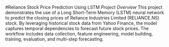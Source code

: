 #Reliance Stock Price Prediction Using LSTM
*Project Overview*
This project demonstrates the use of a Long Short-Term Memory (LSTM) neural network to predict the closing prices of Reliance Industries Limited (RELIANCE.NS) stock. By leveraging historical stock data from Yahoo Finance, the model captures temporal dependencies to forecast future stock prices. The workflow includes data collection, feature engineering, model building, training, evaluation, and multi-step forecasting.
